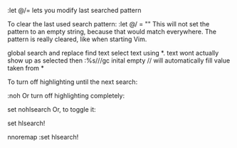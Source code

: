 :let @/= lets you modify last searched pattern


To clear the last used search pattern:
:let @/ = ""
This will not set the pattern to an empty string, because that would match everywhere. The pattern is really cleared, like when starting Vim.

global search and replace
find text
select text using *. text wont actually show up as selected
then :%s//<will replace>/gc
inital empty // will automatically fill value  taken from *

To turn off highlighting until the next search:

:noh
Or turn off highlighting completely:

set nohlsearch
Or, to toggle it:

set hlsearch!

nnoremap <F3> :set hlsearch!<CR>

